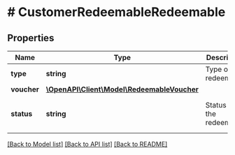# # CustomerRedeemableRedeemable

## Properties

Name | Type | Description | Notes
------------ | ------------- | ------------- | -------------
**type** | **string** | Type of the redeemable. | [optional]
**voucher** | [**\OpenAPI\Client\Model\RedeemableVoucher**](RedeemableVoucher.md) |  |
**status** | **string** | Status of the redeemable. | [optional] [default to 'ACTIVE']

[[Back to Model list]](../../README.md#models) [[Back to API list]](../../README.md#endpoints) [[Back to README]](../../README.md)
